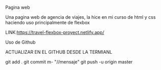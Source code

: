 Pagina web

Una pagina web de agencia de viajes, la hice en mi curso de html y css haciendo uso principalmente de flexbox

LINK:https://travel-flexbox-proyect.netlify.app/



Uso de Github

ACTUALIZAR EN EL GITHUB DESDE LA TERMIANL

git add .
git commit m- "//mensaje"
git push -u origin master
